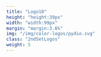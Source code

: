```yaml
---
title: "Logo10"
height: "height:39px"
width: "width:99px"
margin: "margin:3.6%"
img: "/img/color-logos/pydio.svg"
class: "2ndSetLogos"
weight: 5
---
```



